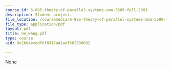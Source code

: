 ```yaml
---
course_id: 6-895-theory-of-parallel-systems-sma-5509-fall-2003
description: Student project.
file_location: /coursemedia/6-895-theory-of-parallel-systems-sma-5509-fall-2003/8e1b84ecedfef8317a41aef562338692_he_wang.pdf
file_type: application/pdf
layout: pdf
title: he_wang.pdf
type: course
uid: 8e1b84ecedfef8317a41aef562338692

---
```

None